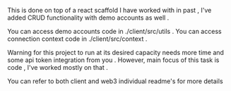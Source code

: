This is done on top of a react scaffold I have worked
with in past ,
I've added CRUD functionality with demo accounts as well .

You can access demo accounts code in ./client/src/utils .
You can access connection context code in ./client/src/context .

Warning for this project to run at its desired capacity needs more time and some api 
token integration from you .
However, main focus of this task is code , I've worked mostly on that .

You can refer to both client and web3 individual readme's for more details 